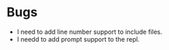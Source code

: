 
# Bugs

+ I need to add line number support to include files.
+ I needd to add prompt support to the repl.

